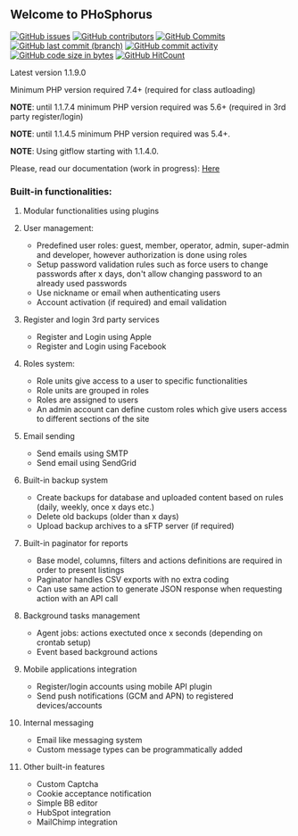 ## Welcome to PHoSphorus

[![GitHub issues](https://img.shields.io/github/issues/tipul07/phs.svg)](https://github.com/tipul07/phs/issues/)
[![GitHub contributors](https://img.shields.io/github/contributors/tipul07/phs.svg)](https://GitHub.com/tipul07/phs/graphs/contributors/)
[![GitHub Commits](https://github-basic-badges.herokuapp.com/commits/tipul07/phs.svg)](https://github.com/tipul07/phs/commits/master)
[![GitHub last commit (branch)](https://img.shields.io/github/last-commit/tipul07/phs/master?color=green)](https://github.com/tipul07/phs/graphs/commit-activity)
[![GitHub commit activity](https://img.shields.io/github/commit-activity/m/tipul07/phs?color=green)](https://github.com/tipul07/phs/graphs/commit-activity)
[![GitHub code size in bytes](https://img.shields.io/github/languages/code-size/tipul07/phs?color=green)](https://github.com/tipul07/phs/commits/master)
[![GitHub HitCount](http://hits.dwyl.io/tipul07/phs.svg)](http://hits.dwyl.io/tipul07/phs)

Latest version 1.1.9.0

Minimum PHP version required 7.4+ (required for class autloading)

**NOTE**: until 1.1.7.4 minimum PHP version required was 5.6+ (required in 3rd party register/login)

**NOTE**: until 1.1.4.5 minimum PHP version required was 5.4+.

**NOTE**: Using gitflow starting with 1.1.4.0.

Please, read our documentation (work in progress): [Here](https://github.com/tipul07/phs/wiki)

### Built-in functionalities:

1. Modular functionalities using plugins

2. User management:
   - Predefined user roles: guest, member, operator, admin, super-admin and developer, however authorization is done using roles 
   - Setup password validation rules such as force users to change passwords after x days, don't allow changing password to an already used passwords
   - Use nickname or email when authenticating users
   - Account activation (if required) and email validation

3. Register and login 3rd party services
   - Register and Login using Apple
   - Register and Login using Facebook

4. Roles system:
   - Role units give access to a user to specific functionalities
   - Role units are grouped in roles
   - Roles are assigned to users
   - An admin account can define custom roles which give users access to different sections of the site

5. Email sending
   - Send emails using SMTP
   - Send email using SendGrid

6. Built-in backup system
   - Create backups for database and uploaded content based on rules (daily, weekly, once x days etc.)
   - Delete old backups (older than x days)
   - Upload backup archives to a sFTP server (if required)

7. Built-in paginator for reports
   - Base model, columns, filters and actions definitions are required in order to present listings
   - Paginator handles CSV exports with no extra coding
   - Can use same action to generate JSON response when requesting action with an API call

8. Background tasks management
   - Agent jobs: actions exectuted once x seconds (depending on crontab setup)
   - Event based background actions

9. Mobile applications integration
   - Register/login accounts using mobile API plugin
   - Send push notifications (GCM and APN) to registered devices/accounts

10. Internal messaging
    - Email like messaging system
    - Custom message types can be programmatically added

11. Other built-in features
    - Custom Captcha
    - Cookie acceptance notification
    - Simple BB editor
    - HubSpot integration
    - MailChimp integration